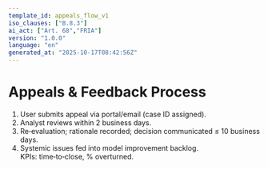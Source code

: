 ```yaml
---
template_id: appeals_flow_v1
iso_clauses: ["B.8.3"]
ai_act: ["Art. 68","FRIA"]
version: "1.0.0"
language: "en"
generated_at: "2025-10-17T08:42:56Z"
---
```


# Appeals & Feedback Process

1. User submits appeal via portal/email (case ID assigned).  
2. Analyst reviews within 2 business days.  
3. Re‑evaluation; rationale recorded; decision communicated ≤ 10 business days.  
4. Systemic issues fed into model improvement backlog.  
KPIs: time‑to‑close, % overturned.